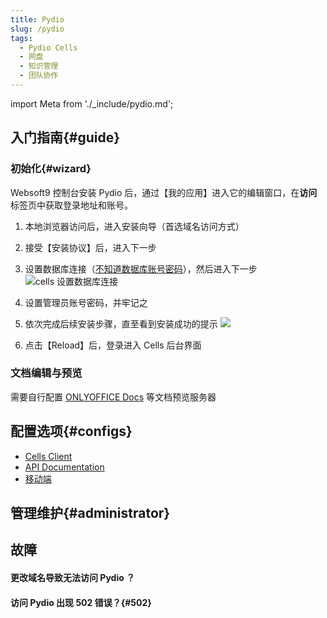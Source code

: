 ```yaml
---
title: Pydio
slug: /pydio
tags:
  - Pydio Cells
  - 网盘
  - 知识管理
  - 团队协作
---
```


import Meta from './_include/pydio.md';

<Meta name="meta" />

## 入门指南{#guide}

### 初始化{#wizard}

Websoft9 控制台安装 Pydio 后，通过【我的应用】进入它的编辑窗口，在**访问**标签页中获取登录地址和账号。  

1. 本地浏览器访问后，进入安装向导（首选域名访问方式）
   
2. 接受【安装协议】后，进入下一步  

4. 设置数据库连接（[不知道数据库账号密码](./user/credentials)），然后进入下一步
   ![cells 设置数据库连接](http://libs.websoft9.com/Websoft9/DocsPicture/en/cells/cells-installdbconfig-websoft9.png)

5. 设置管理员账号密码，并牢记之

6. 依次完成后续安装步骤，直至看到安装成功的提示
   ![](http://libs.websoft9.com/Websoft9/DocsPicture/en/cells/cells-installdbss-websoft9.png)

7. 点击【Reload】后，登录进入 Cells 后台界面

### 文档编辑与预览

需要自行配置 [ONLYOFFICE Docs](./onlyofficedocs) 等文档预览服务器

## 配置选项{#configs}

- [Cells Client](https://pydio.com/en/docs/developer-guide/cells-client)
- [API Documentation](https://pydio.com/en/docs/developer-guide)
- [移动端](https://pydio.com/en/download)

## 管理维护{#administrator}

## 故障

#### 更改域名导致无法访问 Pydio ？

#### 访问 Pydio 出现 502 错误？{#502}